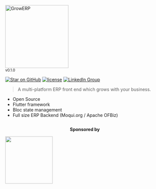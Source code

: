 <img src="https://raw.githubusercontent.com/growerp/growerp/master/packages/admin/assets/images/growerp.jpg" height="200" alt="GrowERP" /><br/><small>v0.1.0</small>

[![Star on GitHub](https://img.shields.io/github/stars/growerp/growerp.svg?style=flat&logo=github&colorB=deeppink&label=stars)](https://github.com/felangel/bloc)
[![license](https://img.shields.io/badge/license-CC0%201.0%20Universal-blue.svg)](https://github.com/growerp/growerp/blob/master/LICENSE)
[![LinkedIn Group](https://img.shields.io/badge/linked%20in%20group-growerp-blue.svg)](https://www.linkedin.com/groups/4576897)

> A multi-platform ERP front end which grows with your business.

- Open Source
- Flutter framework
- Bloc state management
- Full size ERP Backend (Moqui.org / Apache OFBiz)

<p align="center" style="margin-top: 2em; margin-bottom: 1em"><b>Sponsored by</b></p>

<div id="cover-sponsors-grid">
    <div>
        <a href="https://www.antwebsystems.com"><img src="https://www.antwebsystems.com/static/images/AntLogoNoBG.png" width="150"/></a>
    </div>
</div>
